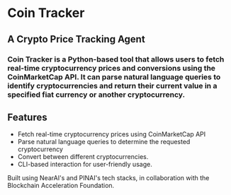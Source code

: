 # Coin Tracker
## A Crypto Price Tracking Agent

### Coin Tracker is a Python-based tool that allows users to fetch real-time cryptocurrency prices and conversions using the CoinMarketCap API. It can parse natural language queries to identify cryptocurrencies and return their current value in a specified fiat currency or another cryptocurrency.

## Features
- Fetch real-time cryptocurrency prices using CoinMarketCap API
- Parse natural language queries to determine the requested cryptocurrency
- Convert between different cryptocurrencies.
- CLI-based interaction for user-friendly usage.

 Built using NearAI's and PINAI's tech stacks, in collaboration with the Blockchain Acceleration Foundation. 
